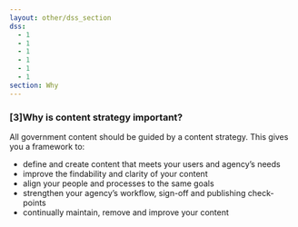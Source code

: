 ```yaml
---
layout: other/dss_section
dss:
  - 1
  - 1
  - 1
  - 1
  - 1
  - 1
section: Why
---
```

### [3]Why is content strategy important? 
All government content should be guided by a content strategy. This gives you a framework to:
- define and create content that meets your users and agency’s needs
- improve the findability and clarity of your content
- align your people and processes to the same goals
- strengthen your agency’s workflow, sign-off and publishing check-points
- continually maintain, remove and improve your content
